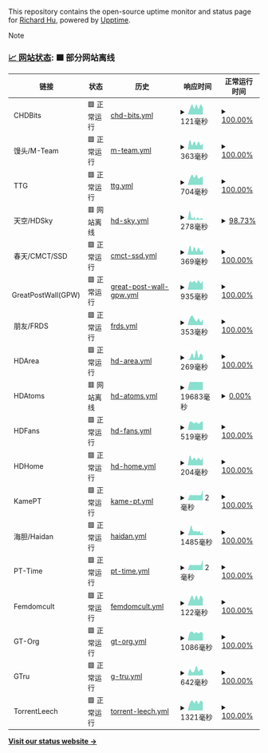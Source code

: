 This repository contains the open-source uptime monitor and status page for [Richard Hu](hzk.is-a-good.dev), powered by [Upptime](https://github.com/upptime/upptime).

> [!NOTE]
>
> ### [📈 网站状态](https://PowerfulRichard.github.io/PT-Status): <!--live status--> **🟧 部分网站离线**

<!--start: status pages-->
<!-- This summary is generated by Upptime (https://github.com/upptime/upptime) -->
<!-- Do not edit this manually, your changes will be overwritten -->
<!-- prettier-ignore -->
| 链接 | 状态 | 历史 | 响应时间 | 正常运行时间 |
| --- | ------ | ------- | ------------- | ------ |
| <img alt="" src="https://icons.duckduckgo.com/ip3/null.ico" height="13"> CHDBits | 🟩 正常运行 | [chd-bits.yml](https://github.com/PowerfulRichard/PT-Status/commits/HEAD/history/chd-bits.yml) | <details><summary><img alt="响应时间图像" src="./graphs/chd-bits/response-time-week.png" height="20"> 121毫秒</summary><br><a href="https://pt-status.hurl.live/history/chd-bits"><img alt="响应时间 189" src="https://img.shields.io/endpoint?url=https%3A%2F%2Fraw.githubusercontent.com%2FPowerfulRichard%2FPT-Status%2FHEAD%2Fapi%2Fchd-bits%2Fresponse-time.json"></a><br><a href="https://pt-status.hurl.live/history/chd-bits"><img alt="24 小时响应时间 110" src="https://img.shields.io/endpoint?url=https%3A%2F%2Fraw.githubusercontent.com%2FPowerfulRichard%2FPT-Status%2FHEAD%2Fapi%2Fchd-bits%2Fresponse-time-day.json"></a><br><a href="https://pt-status.hurl.live/history/chd-bits"><img alt="7 天正常运行时间 121" src="https://img.shields.io/endpoint?url=https%3A%2F%2Fraw.githubusercontent.com%2FPowerfulRichard%2FPT-Status%2FHEAD%2Fapi%2Fchd-bits%2Fresponse-time-week.json"></a><br><a href="https://pt-status.hurl.live/history/chd-bits"><img alt="30天的正常运行时间 142" src="https://img.shields.io/endpoint?url=https%3A%2F%2Fraw.githubusercontent.com%2FPowerfulRichard%2FPT-Status%2FHEAD%2Fapi%2Fchd-bits%2Fresponse-time-month.json"></a><br><a href="https://pt-status.hurl.live/history/chd-bits"><img alt="1年的正常运行时间 189" src="https://img.shields.io/endpoint?url=https%3A%2F%2Fraw.githubusercontent.com%2FPowerfulRichard%2FPT-Status%2FHEAD%2Fapi%2Fchd-bits%2Fresponse-time-year.json"></a></details> | <details><summary><a href="https://pt-status.hurl.live/history/chd-bits">100.00%</a></summary><a href="https://pt-status.hurl.live/history/chd-bits"><img alt="正常运行时间 99.65%" src="https://img.shields.io/endpoint?url=https%3A%2F%2Fraw.githubusercontent.com%2FPowerfulRichard%2FPT-Status%2FHEAD%2Fapi%2Fchd-bits%2Fuptime.json"></a><br><a href="https://pt-status.hurl.live/history/chd-bits"><img alt="24 小时正常运行时间 100.00%" src="https://img.shields.io/endpoint?url=https%3A%2F%2Fraw.githubusercontent.com%2FPowerfulRichard%2FPT-Status%2FHEAD%2Fapi%2Fchd-bits%2Fuptime-day.json"></a><br><a href="https://pt-status.hurl.live/history/chd-bits"><img alt="7 天正常运行时间 100.00%" src="https://img.shields.io/endpoint?url=https%3A%2F%2Fraw.githubusercontent.com%2FPowerfulRichard%2FPT-Status%2FHEAD%2Fapi%2Fchd-bits%2Fuptime-week.json"></a><br><a href="https://pt-status.hurl.live/history/chd-bits"><img alt="30天的正常运行时间 100.00%" src="https://img.shields.io/endpoint?url=https%3A%2F%2Fraw.githubusercontent.com%2FPowerfulRichard%2FPT-Status%2FHEAD%2Fapi%2Fchd-bits%2Fuptime-month.json"></a><br><a href="https://pt-status.hurl.live/history/chd-bits"><img alt="1年的正常运行时间 99.65%" src="https://img.shields.io/endpoint?url=https%3A%2F%2Fraw.githubusercontent.com%2FPowerfulRichard%2FPT-Status%2FHEAD%2Fapi%2Fchd-bits%2Fuptime-year.json"></a></details>
| <img alt="" src="https://icons.duckduckgo.com/ip3/null.ico" height="13"> 馒头/M-Team | 🟩 正常运行 | [m-team.yml](https://github.com/PowerfulRichard/PT-Status/commits/HEAD/history/m-team.yml) | <details><summary><img alt="响应时间图像" src="./graphs/m-team/response-time-week.png" height="20"> 363毫秒</summary><br><a href="https://pt-status.hurl.live/history/m-team"><img alt="响应时间 406" src="https://img.shields.io/endpoint?url=https%3A%2F%2Fraw.githubusercontent.com%2FPowerfulRichard%2FPT-Status%2FHEAD%2Fapi%2Fm-team%2Fresponse-time.json"></a><br><a href="https://pt-status.hurl.live/history/m-team"><img alt="24 小时响应时间 347" src="https://img.shields.io/endpoint?url=https%3A%2F%2Fraw.githubusercontent.com%2FPowerfulRichard%2FPT-Status%2FHEAD%2Fapi%2Fm-team%2Fresponse-time-day.json"></a><br><a href="https://pt-status.hurl.live/history/m-team"><img alt="7 天正常运行时间 363" src="https://img.shields.io/endpoint?url=https%3A%2F%2Fraw.githubusercontent.com%2FPowerfulRichard%2FPT-Status%2FHEAD%2Fapi%2Fm-team%2Fresponse-time-week.json"></a><br><a href="https://pt-status.hurl.live/history/m-team"><img alt="30天的正常运行时间 414" src="https://img.shields.io/endpoint?url=https%3A%2F%2Fraw.githubusercontent.com%2FPowerfulRichard%2FPT-Status%2FHEAD%2Fapi%2Fm-team%2Fresponse-time-month.json"></a><br><a href="https://pt-status.hurl.live/history/m-team"><img alt="1年的正常运行时间 406" src="https://img.shields.io/endpoint?url=https%3A%2F%2Fraw.githubusercontent.com%2FPowerfulRichard%2FPT-Status%2FHEAD%2Fapi%2Fm-team%2Fresponse-time-year.json"></a></details> | <details><summary><a href="https://pt-status.hurl.live/history/m-team">100.00%</a></summary><a href="https://pt-status.hurl.live/history/m-team"><img alt="正常运行时间 99.97%" src="https://img.shields.io/endpoint?url=https%3A%2F%2Fraw.githubusercontent.com%2FPowerfulRichard%2FPT-Status%2FHEAD%2Fapi%2Fm-team%2Fuptime.json"></a><br><a href="https://pt-status.hurl.live/history/m-team"><img alt="24 小时正常运行时间 100.00%" src="https://img.shields.io/endpoint?url=https%3A%2F%2Fraw.githubusercontent.com%2FPowerfulRichard%2FPT-Status%2FHEAD%2Fapi%2Fm-team%2Fuptime-day.json"></a><br><a href="https://pt-status.hurl.live/history/m-team"><img alt="7 天正常运行时间 100.00%" src="https://img.shields.io/endpoint?url=https%3A%2F%2Fraw.githubusercontent.com%2FPowerfulRichard%2FPT-Status%2FHEAD%2Fapi%2Fm-team%2Fuptime-week.json"></a><br><a href="https://pt-status.hurl.live/history/m-team"><img alt="30天的正常运行时间 100.00%" src="https://img.shields.io/endpoint?url=https%3A%2F%2Fraw.githubusercontent.com%2FPowerfulRichard%2FPT-Status%2FHEAD%2Fapi%2Fm-team%2Fuptime-month.json"></a><br><a href="https://pt-status.hurl.live/history/m-team"><img alt="1年的正常运行时间 99.97%" src="https://img.shields.io/endpoint?url=https%3A%2F%2Fraw.githubusercontent.com%2FPowerfulRichard%2FPT-Status%2FHEAD%2Fapi%2Fm-team%2Fuptime-year.json"></a></details>
| <img alt="" src="https://icons.duckduckgo.com/ip3/null.ico" height="13"> TTG | 🟩 正常运行 | [ttg.yml](https://github.com/PowerfulRichard/PT-Status/commits/HEAD/history/ttg.yml) | <details><summary><img alt="响应时间图像" src="./graphs/ttg/response-time-week.png" height="20"> 704毫秒</summary><br><a href="https://pt-status.hurl.live/history/ttg"><img alt="响应时间 603" src="https://img.shields.io/endpoint?url=https%3A%2F%2Fraw.githubusercontent.com%2FPowerfulRichard%2FPT-Status%2FHEAD%2Fapi%2Fttg%2Fresponse-time.json"></a><br><a href="https://pt-status.hurl.live/history/ttg"><img alt="24 小时响应时间 721" src="https://img.shields.io/endpoint?url=https%3A%2F%2Fraw.githubusercontent.com%2FPowerfulRichard%2FPT-Status%2FHEAD%2Fapi%2Fttg%2Fresponse-time-day.json"></a><br><a href="https://pt-status.hurl.live/history/ttg"><img alt="7 天正常运行时间 704" src="https://img.shields.io/endpoint?url=https%3A%2F%2Fraw.githubusercontent.com%2FPowerfulRichard%2FPT-Status%2FHEAD%2Fapi%2Fttg%2Fresponse-time-week.json"></a><br><a href="https://pt-status.hurl.live/history/ttg"><img alt="30天的正常运行时间 641" src="https://img.shields.io/endpoint?url=https%3A%2F%2Fraw.githubusercontent.com%2FPowerfulRichard%2FPT-Status%2FHEAD%2Fapi%2Fttg%2Fresponse-time-month.json"></a><br><a href="https://pt-status.hurl.live/history/ttg"><img alt="1年的正常运行时间 603" src="https://img.shields.io/endpoint?url=https%3A%2F%2Fraw.githubusercontent.com%2FPowerfulRichard%2FPT-Status%2FHEAD%2Fapi%2Fttg%2Fresponse-time-year.json"></a></details> | <details><summary><a href="https://pt-status.hurl.live/history/ttg">100.00%</a></summary><a href="https://pt-status.hurl.live/history/ttg"><img alt="正常运行时间 99.73%" src="https://img.shields.io/endpoint?url=https%3A%2F%2Fraw.githubusercontent.com%2FPowerfulRichard%2FPT-Status%2FHEAD%2Fapi%2Fttg%2Fuptime.json"></a><br><a href="https://pt-status.hurl.live/history/ttg"><img alt="24 小时正常运行时间 100.00%" src="https://img.shields.io/endpoint?url=https%3A%2F%2Fraw.githubusercontent.com%2FPowerfulRichard%2FPT-Status%2FHEAD%2Fapi%2Fttg%2Fuptime-day.json"></a><br><a href="https://pt-status.hurl.live/history/ttg"><img alt="7 天正常运行时间 100.00%" src="https://img.shields.io/endpoint?url=https%3A%2F%2Fraw.githubusercontent.com%2FPowerfulRichard%2FPT-Status%2FHEAD%2Fapi%2Fttg%2Fuptime-week.json"></a><br><a href="https://pt-status.hurl.live/history/ttg"><img alt="30天的正常运行时间 99.88%" src="https://img.shields.io/endpoint?url=https%3A%2F%2Fraw.githubusercontent.com%2FPowerfulRichard%2FPT-Status%2FHEAD%2Fapi%2Fttg%2Fuptime-month.json"></a><br><a href="https://pt-status.hurl.live/history/ttg"><img alt="1年的正常运行时间 99.73%" src="https://img.shields.io/endpoint?url=https%3A%2F%2Fraw.githubusercontent.com%2FPowerfulRichard%2FPT-Status%2FHEAD%2Fapi%2Fttg%2Fuptime-year.json"></a></details>
| <img alt="" src="https://icons.duckduckgo.com/ip3/null.ico" height="13"> 天空/HDSky | 🟥 网站离线 | [hd-sky.yml](https://github.com/PowerfulRichard/PT-Status/commits/HEAD/history/hd-sky.yml) | <details><summary><img alt="响应时间图像" src="./graphs/hd-sky/response-time-week.png" height="20"> 278毫秒</summary><br><a href="https://pt-status.hurl.live/history/hd-sky"><img alt="响应时间 684" src="https://img.shields.io/endpoint?url=https%3A%2F%2Fraw.githubusercontent.com%2FPowerfulRichard%2FPT-Status%2FHEAD%2Fapi%2Fhd-sky%2Fresponse-time.json"></a><br><a href="https://pt-status.hurl.live/history/hd-sky"><img alt="24 小时响应时间 177" src="https://img.shields.io/endpoint?url=https%3A%2F%2Fraw.githubusercontent.com%2FPowerfulRichard%2FPT-Status%2FHEAD%2Fapi%2Fhd-sky%2Fresponse-time-day.json"></a><br><a href="https://pt-status.hurl.live/history/hd-sky"><img alt="7 天正常运行时间 278" src="https://img.shields.io/endpoint?url=https%3A%2F%2Fraw.githubusercontent.com%2FPowerfulRichard%2FPT-Status%2FHEAD%2Fapi%2Fhd-sky%2Fresponse-time-week.json"></a><br><a href="https://pt-status.hurl.live/history/hd-sky"><img alt="30天的正常运行时间 576" src="https://img.shields.io/endpoint?url=https%3A%2F%2Fraw.githubusercontent.com%2FPowerfulRichard%2FPT-Status%2FHEAD%2Fapi%2Fhd-sky%2Fresponse-time-month.json"></a><br><a href="https://pt-status.hurl.live/history/hd-sky"><img alt="1年的正常运行时间 684" src="https://img.shields.io/endpoint?url=https%3A%2F%2Fraw.githubusercontent.com%2FPowerfulRichard%2FPT-Status%2FHEAD%2Fapi%2Fhd-sky%2Fresponse-time-year.json"></a></details> | <details><summary><a href="https://pt-status.hurl.live/history/hd-sky">98.73%</a></summary><a href="https://pt-status.hurl.live/history/hd-sky"><img alt="正常运行时间 99.84%" src="https://img.shields.io/endpoint?url=https%3A%2F%2Fraw.githubusercontent.com%2FPowerfulRichard%2FPT-Status%2FHEAD%2Fapi%2Fhd-sky%2Fuptime.json"></a><br><a href="https://pt-status.hurl.live/history/hd-sky"><img alt="24 小时正常运行时间 99.91%" src="https://img.shields.io/endpoint?url=https%3A%2F%2Fraw.githubusercontent.com%2FPowerfulRichard%2FPT-Status%2FHEAD%2Fapi%2Fhd-sky%2Fuptime-day.json"></a><br><a href="https://pt-status.hurl.live/history/hd-sky"><img alt="7 天正常运行时间 98.73%" src="https://img.shields.io/endpoint?url=https%3A%2F%2Fraw.githubusercontent.com%2FPowerfulRichard%2FPT-Status%2FHEAD%2Fapi%2Fhd-sky%2Fuptime-week.json"></a><br><a href="https://pt-status.hurl.live/history/hd-sky"><img alt="30天的正常运行时间 99.71%" src="https://img.shields.io/endpoint?url=https%3A%2F%2Fraw.githubusercontent.com%2FPowerfulRichard%2FPT-Status%2FHEAD%2Fapi%2Fhd-sky%2Fuptime-month.json"></a><br><a href="https://pt-status.hurl.live/history/hd-sky"><img alt="1年的正常运行时间 99.84%" src="https://img.shields.io/endpoint?url=https%3A%2F%2Fraw.githubusercontent.com%2FPowerfulRichard%2FPT-Status%2FHEAD%2Fapi%2Fhd-sky%2Fuptime-year.json"></a></details>
| <img alt="" src="https://icons.duckduckgo.com/ip3/null.ico" height="13"> 春天/CMCT/SSD | 🟩 正常运行 | [cmct-ssd.yml](https://github.com/PowerfulRichard/PT-Status/commits/HEAD/history/cmct-ssd.yml) | <details><summary><img alt="响应时间图像" src="./graphs/cmct-ssd/response-time-week.png" height="20"> 369毫秒</summary><br><a href="https://pt-status.hurl.live/history/cmct-ssd"><img alt="响应时间 434" src="https://img.shields.io/endpoint?url=https%3A%2F%2Fraw.githubusercontent.com%2FPowerfulRichard%2FPT-Status%2FHEAD%2Fapi%2Fcmct-ssd%2Fresponse-time.json"></a><br><a href="https://pt-status.hurl.live/history/cmct-ssd"><img alt="24 小时响应时间 323" src="https://img.shields.io/endpoint?url=https%3A%2F%2Fraw.githubusercontent.com%2FPowerfulRichard%2FPT-Status%2FHEAD%2Fapi%2Fcmct-ssd%2Fresponse-time-day.json"></a><br><a href="https://pt-status.hurl.live/history/cmct-ssd"><img alt="7 天正常运行时间 369" src="https://img.shields.io/endpoint?url=https%3A%2F%2Fraw.githubusercontent.com%2FPowerfulRichard%2FPT-Status%2FHEAD%2Fapi%2Fcmct-ssd%2Fresponse-time-week.json"></a><br><a href="https://pt-status.hurl.live/history/cmct-ssd"><img alt="30天的正常运行时间 408" src="https://img.shields.io/endpoint?url=https%3A%2F%2Fraw.githubusercontent.com%2FPowerfulRichard%2FPT-Status%2FHEAD%2Fapi%2Fcmct-ssd%2Fresponse-time-month.json"></a><br><a href="https://pt-status.hurl.live/history/cmct-ssd"><img alt="1年的正常运行时间 434" src="https://img.shields.io/endpoint?url=https%3A%2F%2Fraw.githubusercontent.com%2FPowerfulRichard%2FPT-Status%2FHEAD%2Fapi%2Fcmct-ssd%2Fresponse-time-year.json"></a></details> | <details><summary><a href="https://pt-status.hurl.live/history/cmct-ssd">100.00%</a></summary><a href="https://pt-status.hurl.live/history/cmct-ssd"><img alt="正常运行时间 99.97%" src="https://img.shields.io/endpoint?url=https%3A%2F%2Fraw.githubusercontent.com%2FPowerfulRichard%2FPT-Status%2FHEAD%2Fapi%2Fcmct-ssd%2Fuptime.json"></a><br><a href="https://pt-status.hurl.live/history/cmct-ssd"><img alt="24 小时正常运行时间 100.00%" src="https://img.shields.io/endpoint?url=https%3A%2F%2Fraw.githubusercontent.com%2FPowerfulRichard%2FPT-Status%2FHEAD%2Fapi%2Fcmct-ssd%2Fuptime-day.json"></a><br><a href="https://pt-status.hurl.live/history/cmct-ssd"><img alt="7 天正常运行时间 100.00%" src="https://img.shields.io/endpoint?url=https%3A%2F%2Fraw.githubusercontent.com%2FPowerfulRichard%2FPT-Status%2FHEAD%2Fapi%2Fcmct-ssd%2Fuptime-week.json"></a><br><a href="https://pt-status.hurl.live/history/cmct-ssd"><img alt="30天的正常运行时间 99.90%" src="https://img.shields.io/endpoint?url=https%3A%2F%2Fraw.githubusercontent.com%2FPowerfulRichard%2FPT-Status%2FHEAD%2Fapi%2Fcmct-ssd%2Fuptime-month.json"></a><br><a href="https://pt-status.hurl.live/history/cmct-ssd"><img alt="1年的正常运行时间 99.97%" src="https://img.shields.io/endpoint?url=https%3A%2F%2Fraw.githubusercontent.com%2FPowerfulRichard%2FPT-Status%2FHEAD%2Fapi%2Fcmct-ssd%2Fuptime-year.json"></a></details>
| <img alt="" src="https://icons.duckduckgo.com/ip3/null.ico" height="13"> GreatPostWall(GPW) | 🟩 正常运行 | [great-post-wall-gpw.yml](https://github.com/PowerfulRichard/PT-Status/commits/HEAD/history/great-post-wall-gpw.yml) | <details><summary><img alt="响应时间图像" src="./graphs/great-post-wall-gpw/response-time-week.png" height="20"> 935毫秒</summary><br><a href="https://pt-status.hurl.live/history/great-post-wall-gpw"><img alt="响应时间 880" src="https://img.shields.io/endpoint?url=https%3A%2F%2Fraw.githubusercontent.com%2FPowerfulRichard%2FPT-Status%2FHEAD%2Fapi%2Fgreat-post-wall-gpw%2Fresponse-time.json"></a><br><a href="https://pt-status.hurl.live/history/great-post-wall-gpw"><img alt="24 小时响应时间 1061" src="https://img.shields.io/endpoint?url=https%3A%2F%2Fraw.githubusercontent.com%2FPowerfulRichard%2FPT-Status%2FHEAD%2Fapi%2Fgreat-post-wall-gpw%2Fresponse-time-day.json"></a><br><a href="https://pt-status.hurl.live/history/great-post-wall-gpw"><img alt="7 天正常运行时间 935" src="https://img.shields.io/endpoint?url=https%3A%2F%2Fraw.githubusercontent.com%2FPowerfulRichard%2FPT-Status%2FHEAD%2Fapi%2Fgreat-post-wall-gpw%2Fresponse-time-week.json"></a><br><a href="https://pt-status.hurl.live/history/great-post-wall-gpw"><img alt="30天的正常运行时间 944" src="https://img.shields.io/endpoint?url=https%3A%2F%2Fraw.githubusercontent.com%2FPowerfulRichard%2FPT-Status%2FHEAD%2Fapi%2Fgreat-post-wall-gpw%2Fresponse-time-month.json"></a><br><a href="https://pt-status.hurl.live/history/great-post-wall-gpw"><img alt="1年的正常运行时间 880" src="https://img.shields.io/endpoint?url=https%3A%2F%2Fraw.githubusercontent.com%2FPowerfulRichard%2FPT-Status%2FHEAD%2Fapi%2Fgreat-post-wall-gpw%2Fresponse-time-year.json"></a></details> | <details><summary><a href="https://pt-status.hurl.live/history/great-post-wall-gpw">100.00%</a></summary><a href="https://pt-status.hurl.live/history/great-post-wall-gpw"><img alt="正常运行时间 99.99%" src="https://img.shields.io/endpoint?url=https%3A%2F%2Fraw.githubusercontent.com%2FPowerfulRichard%2FPT-Status%2FHEAD%2Fapi%2Fgreat-post-wall-gpw%2Fuptime.json"></a><br><a href="https://pt-status.hurl.live/history/great-post-wall-gpw"><img alt="24 小时正常运行时间 100.00%" src="https://img.shields.io/endpoint?url=https%3A%2F%2Fraw.githubusercontent.com%2FPowerfulRichard%2FPT-Status%2FHEAD%2Fapi%2Fgreat-post-wall-gpw%2Fuptime-day.json"></a><br><a href="https://pt-status.hurl.live/history/great-post-wall-gpw"><img alt="7 天正常运行时间 100.00%" src="https://img.shields.io/endpoint?url=https%3A%2F%2Fraw.githubusercontent.com%2FPowerfulRichard%2FPT-Status%2FHEAD%2Fapi%2Fgreat-post-wall-gpw%2Fuptime-week.json"></a><br><a href="https://pt-status.hurl.live/history/great-post-wall-gpw"><img alt="30天的正常运行时间 99.93%" src="https://img.shields.io/endpoint?url=https%3A%2F%2Fraw.githubusercontent.com%2FPowerfulRichard%2FPT-Status%2FHEAD%2Fapi%2Fgreat-post-wall-gpw%2Fuptime-month.json"></a><br><a href="https://pt-status.hurl.live/history/great-post-wall-gpw"><img alt="1年的正常运行时间 99.99%" src="https://img.shields.io/endpoint?url=https%3A%2F%2Fraw.githubusercontent.com%2FPowerfulRichard%2FPT-Status%2FHEAD%2Fapi%2Fgreat-post-wall-gpw%2Fuptime-year.json"></a></details>
| <img alt="" src="https://icons.duckduckgo.com/ip3/null.ico" height="13"> 朋友/FRDS | 🟩 正常运行 | [frds.yml](https://github.com/PowerfulRichard/PT-Status/commits/HEAD/history/frds.yml) | <details><summary><img alt="响应时间图像" src="./graphs/frds/response-time-week.png" height="20"> 353毫秒</summary><br><a href="https://pt-status.hurl.live/history/frds"><img alt="响应时间 453" src="https://img.shields.io/endpoint?url=https%3A%2F%2Fraw.githubusercontent.com%2FPowerfulRichard%2FPT-Status%2FHEAD%2Fapi%2Ffrds%2Fresponse-time.json"></a><br><a href="https://pt-status.hurl.live/history/frds"><img alt="24 小时响应时间 340" src="https://img.shields.io/endpoint?url=https%3A%2F%2Fraw.githubusercontent.com%2FPowerfulRichard%2FPT-Status%2FHEAD%2Fapi%2Ffrds%2Fresponse-time-day.json"></a><br><a href="https://pt-status.hurl.live/history/frds"><img alt="7 天正常运行时间 353" src="https://img.shields.io/endpoint?url=https%3A%2F%2Fraw.githubusercontent.com%2FPowerfulRichard%2FPT-Status%2FHEAD%2Fapi%2Ffrds%2Fresponse-time-week.json"></a><br><a href="https://pt-status.hurl.live/history/frds"><img alt="30天的正常运行时间 369" src="https://img.shields.io/endpoint?url=https%3A%2F%2Fraw.githubusercontent.com%2FPowerfulRichard%2FPT-Status%2FHEAD%2Fapi%2Ffrds%2Fresponse-time-month.json"></a><br><a href="https://pt-status.hurl.live/history/frds"><img alt="1年的正常运行时间 453" src="https://img.shields.io/endpoint?url=https%3A%2F%2Fraw.githubusercontent.com%2FPowerfulRichard%2FPT-Status%2FHEAD%2Fapi%2Ffrds%2Fresponse-time-year.json"></a></details> | <details><summary><a href="https://pt-status.hurl.live/history/frds">100.00%</a></summary><a href="https://pt-status.hurl.live/history/frds"><img alt="正常运行时间 99.96%" src="https://img.shields.io/endpoint?url=https%3A%2F%2Fraw.githubusercontent.com%2FPowerfulRichard%2FPT-Status%2FHEAD%2Fapi%2Ffrds%2Fuptime.json"></a><br><a href="https://pt-status.hurl.live/history/frds"><img alt="24 小时正常运行时间 100.00%" src="https://img.shields.io/endpoint?url=https%3A%2F%2Fraw.githubusercontent.com%2FPowerfulRichard%2FPT-Status%2FHEAD%2Fapi%2Ffrds%2Fuptime-day.json"></a><br><a href="https://pt-status.hurl.live/history/frds"><img alt="7 天正常运行时间 100.00%" src="https://img.shields.io/endpoint?url=https%3A%2F%2Fraw.githubusercontent.com%2FPowerfulRichard%2FPT-Status%2FHEAD%2Fapi%2Ffrds%2Fuptime-week.json"></a><br><a href="https://pt-status.hurl.live/history/frds"><img alt="30天的正常运行时间 100.00%" src="https://img.shields.io/endpoint?url=https%3A%2F%2Fraw.githubusercontent.com%2FPowerfulRichard%2FPT-Status%2FHEAD%2Fapi%2Ffrds%2Fuptime-month.json"></a><br><a href="https://pt-status.hurl.live/history/frds"><img alt="1年的正常运行时间 99.96%" src="https://img.shields.io/endpoint?url=https%3A%2F%2Fraw.githubusercontent.com%2FPowerfulRichard%2FPT-Status%2FHEAD%2Fapi%2Ffrds%2Fuptime-year.json"></a></details>
| <img alt="" src="https://icons.duckduckgo.com/ip3/null.ico" height="13"> HDArea | 🟩 正常运行 | [hd-area.yml](https://github.com/PowerfulRichard/PT-Status/commits/HEAD/history/hd-area.yml) | <details><summary><img alt="响应时间图像" src="./graphs/hd-area/response-time-week.png" height="20"> 269毫秒</summary><br><a href="https://pt-status.hurl.live/history/hd-area"><img alt="响应时间 674" src="https://img.shields.io/endpoint?url=https%3A%2F%2Fraw.githubusercontent.com%2FPowerfulRichard%2FPT-Status%2FHEAD%2Fapi%2Fhd-area%2Fresponse-time.json"></a><br><a href="https://pt-status.hurl.live/history/hd-area"><img alt="24 小时响应时间 236" src="https://img.shields.io/endpoint?url=https%3A%2F%2Fraw.githubusercontent.com%2FPowerfulRichard%2FPT-Status%2FHEAD%2Fapi%2Fhd-area%2Fresponse-time-day.json"></a><br><a href="https://pt-status.hurl.live/history/hd-area"><img alt="7 天正常运行时间 269" src="https://img.shields.io/endpoint?url=https%3A%2F%2Fraw.githubusercontent.com%2FPowerfulRichard%2FPT-Status%2FHEAD%2Fapi%2Fhd-area%2Fresponse-time-week.json"></a><br><a href="https://pt-status.hurl.live/history/hd-area"><img alt="30天的正常运行时间 298" src="https://img.shields.io/endpoint?url=https%3A%2F%2Fraw.githubusercontent.com%2FPowerfulRichard%2FPT-Status%2FHEAD%2Fapi%2Fhd-area%2Fresponse-time-month.json"></a><br><a href="https://pt-status.hurl.live/history/hd-area"><img alt="1年的正常运行时间 674" src="https://img.shields.io/endpoint?url=https%3A%2F%2Fraw.githubusercontent.com%2FPowerfulRichard%2FPT-Status%2FHEAD%2Fapi%2Fhd-area%2Fresponse-time-year.json"></a></details> | <details><summary><a href="https://pt-status.hurl.live/history/hd-area">100.00%</a></summary><a href="https://pt-status.hurl.live/history/hd-area"><img alt="正常运行时间 97.65%" src="https://img.shields.io/endpoint?url=https%3A%2F%2Fraw.githubusercontent.com%2FPowerfulRichard%2FPT-Status%2FHEAD%2Fapi%2Fhd-area%2Fuptime.json"></a><br><a href="https://pt-status.hurl.live/history/hd-area"><img alt="24 小时正常运行时间 100.00%" src="https://img.shields.io/endpoint?url=https%3A%2F%2Fraw.githubusercontent.com%2FPowerfulRichard%2FPT-Status%2FHEAD%2Fapi%2Fhd-area%2Fuptime-day.json"></a><br><a href="https://pt-status.hurl.live/history/hd-area"><img alt="7 天正常运行时间 100.00%" src="https://img.shields.io/endpoint?url=https%3A%2F%2Fraw.githubusercontent.com%2FPowerfulRichard%2FPT-Status%2FHEAD%2Fapi%2Fhd-area%2Fuptime-week.json"></a><br><a href="https://pt-status.hurl.live/history/hd-area"><img alt="30天的正常运行时间 100.00%" src="https://img.shields.io/endpoint?url=https%3A%2F%2Fraw.githubusercontent.com%2FPowerfulRichard%2FPT-Status%2FHEAD%2Fapi%2Fhd-area%2Fuptime-month.json"></a><br><a href="https://pt-status.hurl.live/history/hd-area"><img alt="1年的正常运行时间 97.65%" src="https://img.shields.io/endpoint?url=https%3A%2F%2Fraw.githubusercontent.com%2FPowerfulRichard%2FPT-Status%2FHEAD%2Fapi%2Fhd-area%2Fuptime-year.json"></a></details>
| <img alt="" src="https://icons.duckduckgo.com/ip3/null.ico" height="13"> HDAtoms | 🟥 网站离线 | [hd-atoms.yml](https://github.com/PowerfulRichard/PT-Status/commits/HEAD/history/hd-atoms.yml) | <details><summary><img alt="响应时间图像" src="./graphs/hd-atoms/response-time-week.png" height="20"> 19683毫秒</summary><br><a href="https://pt-status.hurl.live/history/hd-atoms"><img alt="响应时间 2286" src="https://img.shields.io/endpoint?url=https%3A%2F%2Fraw.githubusercontent.com%2FPowerfulRichard%2FPT-Status%2FHEAD%2Fapi%2Fhd-atoms%2Fresponse-time.json"></a><br><a href="https://pt-status.hurl.live/history/hd-atoms"><img alt="24 小时响应时间 19539" src="https://img.shields.io/endpoint?url=https%3A%2F%2Fraw.githubusercontent.com%2FPowerfulRichard%2FPT-Status%2FHEAD%2Fapi%2Fhd-atoms%2Fresponse-time-day.json"></a><br><a href="https://pt-status.hurl.live/history/hd-atoms"><img alt="7 天正常运行时间 19683" src="https://img.shields.io/endpoint?url=https%3A%2F%2Fraw.githubusercontent.com%2FPowerfulRichard%2FPT-Status%2FHEAD%2Fapi%2Fhd-atoms%2Fresponse-time-week.json"></a><br><a href="https://pt-status.hurl.live/history/hd-atoms"><img alt="30天的正常运行时间 19689" src="https://img.shields.io/endpoint?url=https%3A%2F%2Fraw.githubusercontent.com%2FPowerfulRichard%2FPT-Status%2FHEAD%2Fapi%2Fhd-atoms%2Fresponse-time-month.json"></a><br><a href="https://pt-status.hurl.live/history/hd-atoms"><img alt="1年的正常运行时间 2286" src="https://img.shields.io/endpoint?url=https%3A%2F%2Fraw.githubusercontent.com%2FPowerfulRichard%2FPT-Status%2FHEAD%2Fapi%2Fhd-atoms%2Fresponse-time-year.json"></a></details> | <details><summary><a href="https://pt-status.hurl.live/history/hd-atoms">0.00%</a></summary><a href="https://pt-status.hurl.live/history/hd-atoms"><img alt="正常运行时间 72.27%" src="https://img.shields.io/endpoint?url=https%3A%2F%2Fraw.githubusercontent.com%2FPowerfulRichard%2FPT-Status%2FHEAD%2Fapi%2Fhd-atoms%2Fuptime.json"></a><br><a href="https://pt-status.hurl.live/history/hd-atoms"><img alt="24 小时正常运行时间 0.00%" src="https://img.shields.io/endpoint?url=https%3A%2F%2Fraw.githubusercontent.com%2FPowerfulRichard%2FPT-Status%2FHEAD%2Fapi%2Fhd-atoms%2Fuptime-day.json"></a><br><a href="https://pt-status.hurl.live/history/hd-atoms"><img alt="7 天正常运行时间 0.00%" src="https://img.shields.io/endpoint?url=https%3A%2F%2Fraw.githubusercontent.com%2FPowerfulRichard%2FPT-Status%2FHEAD%2Fapi%2Fhd-atoms%2Fuptime-week.json"></a><br><a href="https://pt-status.hurl.live/history/hd-atoms"><img alt="30天的正常运行时间 1.38%" src="https://img.shields.io/endpoint?url=https%3A%2F%2Fraw.githubusercontent.com%2FPowerfulRichard%2FPT-Status%2FHEAD%2Fapi%2Fhd-atoms%2Fuptime-month.json"></a><br><a href="https://pt-status.hurl.live/history/hd-atoms"><img alt="1年的正常运行时间 72.27%" src="https://img.shields.io/endpoint?url=https%3A%2F%2Fraw.githubusercontent.com%2FPowerfulRichard%2FPT-Status%2FHEAD%2Fapi%2Fhd-atoms%2Fuptime-year.json"></a></details>
| <img alt="" src="https://icons.duckduckgo.com/ip3/null.ico" height="13"> HDFans | 🟩 正常运行 | [hd-fans.yml](https://github.com/PowerfulRichard/PT-Status/commits/HEAD/history/hd-fans.yml) | <details><summary><img alt="响应时间图像" src="./graphs/hd-fans/response-time-week.png" height="20"> 519毫秒</summary><br><a href="https://pt-status.hurl.live/history/hd-fans"><img alt="响应时间 538" src="https://img.shields.io/endpoint?url=https%3A%2F%2Fraw.githubusercontent.com%2FPowerfulRichard%2FPT-Status%2FHEAD%2Fapi%2Fhd-fans%2Fresponse-time.json"></a><br><a href="https://pt-status.hurl.live/history/hd-fans"><img alt="24 小时响应时间 606" src="https://img.shields.io/endpoint?url=https%3A%2F%2Fraw.githubusercontent.com%2FPowerfulRichard%2FPT-Status%2FHEAD%2Fapi%2Fhd-fans%2Fresponse-time-day.json"></a><br><a href="https://pt-status.hurl.live/history/hd-fans"><img alt="7 天正常运行时间 519" src="https://img.shields.io/endpoint?url=https%3A%2F%2Fraw.githubusercontent.com%2FPowerfulRichard%2FPT-Status%2FHEAD%2Fapi%2Fhd-fans%2Fresponse-time-week.json"></a><br><a href="https://pt-status.hurl.live/history/hd-fans"><img alt="30天的正常运行时间 571" src="https://img.shields.io/endpoint?url=https%3A%2F%2Fraw.githubusercontent.com%2FPowerfulRichard%2FPT-Status%2FHEAD%2Fapi%2Fhd-fans%2Fresponse-time-month.json"></a><br><a href="https://pt-status.hurl.live/history/hd-fans"><img alt="1年的正常运行时间 538" src="https://img.shields.io/endpoint?url=https%3A%2F%2Fraw.githubusercontent.com%2FPowerfulRichard%2FPT-Status%2FHEAD%2Fapi%2Fhd-fans%2Fresponse-time-year.json"></a></details> | <details><summary><a href="https://pt-status.hurl.live/history/hd-fans">100.00%</a></summary><a href="https://pt-status.hurl.live/history/hd-fans"><img alt="正常运行时间 99.98%" src="https://img.shields.io/endpoint?url=https%3A%2F%2Fraw.githubusercontent.com%2FPowerfulRichard%2FPT-Status%2FHEAD%2Fapi%2Fhd-fans%2Fuptime.json"></a><br><a href="https://pt-status.hurl.live/history/hd-fans"><img alt="24 小时正常运行时间 100.00%" src="https://img.shields.io/endpoint?url=https%3A%2F%2Fraw.githubusercontent.com%2FPowerfulRichard%2FPT-Status%2FHEAD%2Fapi%2Fhd-fans%2Fuptime-day.json"></a><br><a href="https://pt-status.hurl.live/history/hd-fans"><img alt="7 天正常运行时间 100.00%" src="https://img.shields.io/endpoint?url=https%3A%2F%2Fraw.githubusercontent.com%2FPowerfulRichard%2FPT-Status%2FHEAD%2Fapi%2Fhd-fans%2Fuptime-week.json"></a><br><a href="https://pt-status.hurl.live/history/hd-fans"><img alt="30天的正常运行时间 100.00%" src="https://img.shields.io/endpoint?url=https%3A%2F%2Fraw.githubusercontent.com%2FPowerfulRichard%2FPT-Status%2FHEAD%2Fapi%2Fhd-fans%2Fuptime-month.json"></a><br><a href="https://pt-status.hurl.live/history/hd-fans"><img alt="1年的正常运行时间 99.98%" src="https://img.shields.io/endpoint?url=https%3A%2F%2Fraw.githubusercontent.com%2FPowerfulRichard%2FPT-Status%2FHEAD%2Fapi%2Fhd-fans%2Fuptime-year.json"></a></details>
| <img alt="" src="https://icons.duckduckgo.com/ip3/null.ico" height="13"> HDHome | 🟩 正常运行 | [hd-home.yml](https://github.com/PowerfulRichard/PT-Status/commits/HEAD/history/hd-home.yml) | <details><summary><img alt="响应时间图像" src="./graphs/hd-home/response-time-week.png" height="20"> 204毫秒</summary><br><a href="https://pt-status.hurl.live/history/hd-home"><img alt="响应时间 190" src="https://img.shields.io/endpoint?url=https%3A%2F%2Fraw.githubusercontent.com%2FPowerfulRichard%2FPT-Status%2FHEAD%2Fapi%2Fhd-home%2Fresponse-time.json"></a><br><a href="https://pt-status.hurl.live/history/hd-home"><img alt="24 小时响应时间 225" src="https://img.shields.io/endpoint?url=https%3A%2F%2Fraw.githubusercontent.com%2FPowerfulRichard%2FPT-Status%2FHEAD%2Fapi%2Fhd-home%2Fresponse-time-day.json"></a><br><a href="https://pt-status.hurl.live/history/hd-home"><img alt="7 天正常运行时间 204" src="https://img.shields.io/endpoint?url=https%3A%2F%2Fraw.githubusercontent.com%2FPowerfulRichard%2FPT-Status%2FHEAD%2Fapi%2Fhd-home%2Fresponse-time-week.json"></a><br><a href="https://pt-status.hurl.live/history/hd-home"><img alt="30天的正常运行时间 212" src="https://img.shields.io/endpoint?url=https%3A%2F%2Fraw.githubusercontent.com%2FPowerfulRichard%2FPT-Status%2FHEAD%2Fapi%2Fhd-home%2Fresponse-time-month.json"></a><br><a href="https://pt-status.hurl.live/history/hd-home"><img alt="1年的正常运行时间 190" src="https://img.shields.io/endpoint?url=https%3A%2F%2Fraw.githubusercontent.com%2FPowerfulRichard%2FPT-Status%2FHEAD%2Fapi%2Fhd-home%2Fresponse-time-year.json"></a></details> | <details><summary><a href="https://pt-status.hurl.live/history/hd-home">100.00%</a></summary><a href="https://pt-status.hurl.live/history/hd-home"><img alt="正常运行时间 98.02%" src="https://img.shields.io/endpoint?url=https%3A%2F%2Fraw.githubusercontent.com%2FPowerfulRichard%2FPT-Status%2FHEAD%2Fapi%2Fhd-home%2Fuptime.json"></a><br><a href="https://pt-status.hurl.live/history/hd-home"><img alt="24 小时正常运行时间 100.00%" src="https://img.shields.io/endpoint?url=https%3A%2F%2Fraw.githubusercontent.com%2FPowerfulRichard%2FPT-Status%2FHEAD%2Fapi%2Fhd-home%2Fuptime-day.json"></a><br><a href="https://pt-status.hurl.live/history/hd-home"><img alt="7 天正常运行时间 100.00%" src="https://img.shields.io/endpoint?url=https%3A%2F%2Fraw.githubusercontent.com%2FPowerfulRichard%2FPT-Status%2FHEAD%2Fapi%2Fhd-home%2Fuptime-week.json"></a><br><a href="https://pt-status.hurl.live/history/hd-home"><img alt="30天的正常运行时间 100.00%" src="https://img.shields.io/endpoint?url=https%3A%2F%2Fraw.githubusercontent.com%2FPowerfulRichard%2FPT-Status%2FHEAD%2Fapi%2Fhd-home%2Fuptime-month.json"></a><br><a href="https://pt-status.hurl.live/history/hd-home"><img alt="1年的正常运行时间 98.02%" src="https://img.shields.io/endpoint?url=https%3A%2F%2Fraw.githubusercontent.com%2FPowerfulRichard%2FPT-Status%2FHEAD%2Fapi%2Fhd-home%2Fuptime-year.json"></a></details>
| <img alt="" src="https://icons.duckduckgo.com/ip3/null.ico" height="13"> KamePT | 🟩 正常运行 | [kame-pt.yml](https://github.com/PowerfulRichard/PT-Status/commits/HEAD/history/kame-pt.yml) | <details><summary><img alt="响应时间图像" src="./graphs/kame-pt/response-time-week.png" height="20"> 2毫秒</summary><br><a href="https://pt-status.hurl.live/history/kame-pt"><img alt="响应时间 7" src="https://img.shields.io/endpoint?url=https%3A%2F%2Fraw.githubusercontent.com%2FPowerfulRichard%2FPT-Status%2FHEAD%2Fapi%2Fkame-pt%2Fresponse-time.json"></a><br><a href="https://pt-status.hurl.live/history/kame-pt"><img alt="24 小时响应时间 3" src="https://img.shields.io/endpoint?url=https%3A%2F%2Fraw.githubusercontent.com%2FPowerfulRichard%2FPT-Status%2FHEAD%2Fapi%2Fkame-pt%2Fresponse-time-day.json"></a><br><a href="https://pt-status.hurl.live/history/kame-pt"><img alt="7 天正常运行时间 2" src="https://img.shields.io/endpoint?url=https%3A%2F%2Fraw.githubusercontent.com%2FPowerfulRichard%2FPT-Status%2FHEAD%2Fapi%2Fkame-pt%2Fresponse-time-week.json"></a><br><a href="https://pt-status.hurl.live/history/kame-pt"><img alt="30天的正常运行时间 4" src="https://img.shields.io/endpoint?url=https%3A%2F%2Fraw.githubusercontent.com%2FPowerfulRichard%2FPT-Status%2FHEAD%2Fapi%2Fkame-pt%2Fresponse-time-month.json"></a><br><a href="https://pt-status.hurl.live/history/kame-pt"><img alt="1年的正常运行时间 7" src="https://img.shields.io/endpoint?url=https%3A%2F%2Fraw.githubusercontent.com%2FPowerfulRichard%2FPT-Status%2FHEAD%2Fapi%2Fkame-pt%2Fresponse-time-year.json"></a></details> | <details><summary><a href="https://pt-status.hurl.live/history/kame-pt">100.00%</a></summary><a href="https://pt-status.hurl.live/history/kame-pt"><img alt="正常运行时间 99.98%" src="https://img.shields.io/endpoint?url=https%3A%2F%2Fraw.githubusercontent.com%2FPowerfulRichard%2FPT-Status%2FHEAD%2Fapi%2Fkame-pt%2Fuptime.json"></a><br><a href="https://pt-status.hurl.live/history/kame-pt"><img alt="24 小时正常运行时间 100.00%" src="https://img.shields.io/endpoint?url=https%3A%2F%2Fraw.githubusercontent.com%2FPowerfulRichard%2FPT-Status%2FHEAD%2Fapi%2Fkame-pt%2Fuptime-day.json"></a><br><a href="https://pt-status.hurl.live/history/kame-pt"><img alt="7 天正常运行时间 100.00%" src="https://img.shields.io/endpoint?url=https%3A%2F%2Fraw.githubusercontent.com%2FPowerfulRichard%2FPT-Status%2FHEAD%2Fapi%2Fkame-pt%2Fuptime-week.json"></a><br><a href="https://pt-status.hurl.live/history/kame-pt"><img alt="30天的正常运行时间 100.00%" src="https://img.shields.io/endpoint?url=https%3A%2F%2Fraw.githubusercontent.com%2FPowerfulRichard%2FPT-Status%2FHEAD%2Fapi%2Fkame-pt%2Fuptime-month.json"></a><br><a href="https://pt-status.hurl.live/history/kame-pt"><img alt="1年的正常运行时间 99.98%" src="https://img.shields.io/endpoint?url=https%3A%2F%2Fraw.githubusercontent.com%2FPowerfulRichard%2FPT-Status%2FHEAD%2Fapi%2Fkame-pt%2Fuptime-year.json"></a></details>
| <img alt="" src="https://icons.duckduckgo.com/ip3/null.ico" height="13"> 海胆/Haidan | 🟩 正常运行 | [haidan.yml](https://github.com/PowerfulRichard/PT-Status/commits/HEAD/history/haidan.yml) | <details><summary><img alt="响应时间图像" src="./graphs/haidan/response-time-week.png" height="20"> 1485毫秒</summary><br><a href="https://pt-status.hurl.live/history/haidan"><img alt="响应时间 602" src="https://img.shields.io/endpoint?url=https%3A%2F%2Fraw.githubusercontent.com%2FPowerfulRichard%2FPT-Status%2FHEAD%2Fapi%2Fhaidan%2Fresponse-time.json"></a><br><a href="https://pt-status.hurl.live/history/haidan"><img alt="24 小时响应时间 1319" src="https://img.shields.io/endpoint?url=https%3A%2F%2Fraw.githubusercontent.com%2FPowerfulRichard%2FPT-Status%2FHEAD%2Fapi%2Fhaidan%2Fresponse-time-day.json"></a><br><a href="https://pt-status.hurl.live/history/haidan"><img alt="7 天正常运行时间 1485" src="https://img.shields.io/endpoint?url=https%3A%2F%2Fraw.githubusercontent.com%2FPowerfulRichard%2FPT-Status%2FHEAD%2Fapi%2Fhaidan%2Fresponse-time-week.json"></a><br><a href="https://pt-status.hurl.live/history/haidan"><img alt="30天的正常运行时间 1891" src="https://img.shields.io/endpoint?url=https%3A%2F%2Fraw.githubusercontent.com%2FPowerfulRichard%2FPT-Status%2FHEAD%2Fapi%2Fhaidan%2Fresponse-time-month.json"></a><br><a href="https://pt-status.hurl.live/history/haidan"><img alt="1年的正常运行时间 602" src="https://img.shields.io/endpoint?url=https%3A%2F%2Fraw.githubusercontent.com%2FPowerfulRichard%2FPT-Status%2FHEAD%2Fapi%2Fhaidan%2Fresponse-time-year.json"></a></details> | <details><summary><a href="https://pt-status.hurl.live/history/haidan">100.00%</a></summary><a href="https://pt-status.hurl.live/history/haidan"><img alt="正常运行时间 97.52%" src="https://img.shields.io/endpoint?url=https%3A%2F%2Fraw.githubusercontent.com%2FPowerfulRichard%2FPT-Status%2FHEAD%2Fapi%2Fhaidan%2Fuptime.json"></a><br><a href="https://pt-status.hurl.live/history/haidan"><img alt="24 小时正常运行时间 100.00%" src="https://img.shields.io/endpoint?url=https%3A%2F%2Fraw.githubusercontent.com%2FPowerfulRichard%2FPT-Status%2FHEAD%2Fapi%2Fhaidan%2Fuptime-day.json"></a><br><a href="https://pt-status.hurl.live/history/haidan"><img alt="7 天正常运行时间 100.00%" src="https://img.shields.io/endpoint?url=https%3A%2F%2Fraw.githubusercontent.com%2FPowerfulRichard%2FPT-Status%2FHEAD%2Fapi%2Fhaidan%2Fuptime-week.json"></a><br><a href="https://pt-status.hurl.live/history/haidan"><img alt="30天的正常运行时间 99.86%" src="https://img.shields.io/endpoint?url=https%3A%2F%2Fraw.githubusercontent.com%2FPowerfulRichard%2FPT-Status%2FHEAD%2Fapi%2Fhaidan%2Fuptime-month.json"></a><br><a href="https://pt-status.hurl.live/history/haidan"><img alt="1年的正常运行时间 97.52%" src="https://img.shields.io/endpoint?url=https%3A%2F%2Fraw.githubusercontent.com%2FPowerfulRichard%2FPT-Status%2FHEAD%2Fapi%2Fhaidan%2Fuptime-year.json"></a></details>
| <img alt="" src="https://icons.duckduckgo.com/ip3/null.ico" height="13"> PT-Time | 🟩 正常运行 | [pt-time.yml](https://github.com/PowerfulRichard/PT-Status/commits/HEAD/history/pt-time.yml) | <details><summary><img alt="响应时间图像" src="./graphs/pt-time/response-time-week.png" height="20"> 2毫秒</summary><br><a href="https://pt-status.hurl.live/history/pt-time"><img alt="响应时间 8" src="https://img.shields.io/endpoint?url=https%3A%2F%2Fraw.githubusercontent.com%2FPowerfulRichard%2FPT-Status%2FHEAD%2Fapi%2Fpt-time%2Fresponse-time.json"></a><br><a href="https://pt-status.hurl.live/history/pt-time"><img alt="24 小时响应时间 3" src="https://img.shields.io/endpoint?url=https%3A%2F%2Fraw.githubusercontent.com%2FPowerfulRichard%2FPT-Status%2FHEAD%2Fapi%2Fpt-time%2Fresponse-time-day.json"></a><br><a href="https://pt-status.hurl.live/history/pt-time"><img alt="7 天正常运行时间 2" src="https://img.shields.io/endpoint?url=https%3A%2F%2Fraw.githubusercontent.com%2FPowerfulRichard%2FPT-Status%2FHEAD%2Fapi%2Fpt-time%2Fresponse-time-week.json"></a><br><a href="https://pt-status.hurl.live/history/pt-time"><img alt="30天的正常运行时间 4" src="https://img.shields.io/endpoint?url=https%3A%2F%2Fraw.githubusercontent.com%2FPowerfulRichard%2FPT-Status%2FHEAD%2Fapi%2Fpt-time%2Fresponse-time-month.json"></a><br><a href="https://pt-status.hurl.live/history/pt-time"><img alt="1年的正常运行时间 8" src="https://img.shields.io/endpoint?url=https%3A%2F%2Fraw.githubusercontent.com%2FPowerfulRichard%2FPT-Status%2FHEAD%2Fapi%2Fpt-time%2Fresponse-time-year.json"></a></details> | <details><summary><a href="https://pt-status.hurl.live/history/pt-time">100.00%</a></summary><a href="https://pt-status.hurl.live/history/pt-time"><img alt="正常运行时间 99.98%" src="https://img.shields.io/endpoint?url=https%3A%2F%2Fraw.githubusercontent.com%2FPowerfulRichard%2FPT-Status%2FHEAD%2Fapi%2Fpt-time%2Fuptime.json"></a><br><a href="https://pt-status.hurl.live/history/pt-time"><img alt="24 小时正常运行时间 100.00%" src="https://img.shields.io/endpoint?url=https%3A%2F%2Fraw.githubusercontent.com%2FPowerfulRichard%2FPT-Status%2FHEAD%2Fapi%2Fpt-time%2Fuptime-day.json"></a><br><a href="https://pt-status.hurl.live/history/pt-time"><img alt="7 天正常运行时间 100.00%" src="https://img.shields.io/endpoint?url=https%3A%2F%2Fraw.githubusercontent.com%2FPowerfulRichard%2FPT-Status%2FHEAD%2Fapi%2Fpt-time%2Fuptime-week.json"></a><br><a href="https://pt-status.hurl.live/history/pt-time"><img alt="30天的正常运行时间 100.00%" src="https://img.shields.io/endpoint?url=https%3A%2F%2Fraw.githubusercontent.com%2FPowerfulRichard%2FPT-Status%2FHEAD%2Fapi%2Fpt-time%2Fuptime-month.json"></a><br><a href="https://pt-status.hurl.live/history/pt-time"><img alt="1年的正常运行时间 99.98%" src="https://img.shields.io/endpoint?url=https%3A%2F%2Fraw.githubusercontent.com%2FPowerfulRichard%2FPT-Status%2FHEAD%2Fapi%2Fpt-time%2Fuptime-year.json"></a></details>
| <img alt="" src="https://icons.duckduckgo.com/ip3/null.ico" height="13"> Femdomcult | 🟩 正常运行 | [femdomcult.yml](https://github.com/PowerfulRichard/PT-Status/commits/HEAD/history/femdomcult.yml) | <details><summary><img alt="响应时间图像" src="./graphs/femdomcult/response-time-week.png" height="20"> 122毫秒</summary><br><a href="https://pt-status.hurl.live/history/femdomcult"><img alt="响应时间 118" src="https://img.shields.io/endpoint?url=https%3A%2F%2Fraw.githubusercontent.com%2FPowerfulRichard%2FPT-Status%2FHEAD%2Fapi%2Ffemdomcult%2Fresponse-time.json"></a><br><a href="https://pt-status.hurl.live/history/femdomcult"><img alt="24 小时响应时间 110" src="https://img.shields.io/endpoint?url=https%3A%2F%2Fraw.githubusercontent.com%2FPowerfulRichard%2FPT-Status%2FHEAD%2Fapi%2Ffemdomcult%2Fresponse-time-day.json"></a><br><a href="https://pt-status.hurl.live/history/femdomcult"><img alt="7 天正常运行时间 122" src="https://img.shields.io/endpoint?url=https%3A%2F%2Fraw.githubusercontent.com%2FPowerfulRichard%2FPT-Status%2FHEAD%2Fapi%2Ffemdomcult%2Fresponse-time-week.json"></a><br><a href="https://pt-status.hurl.live/history/femdomcult"><img alt="30天的正常运行时间 114" src="https://img.shields.io/endpoint?url=https%3A%2F%2Fraw.githubusercontent.com%2FPowerfulRichard%2FPT-Status%2FHEAD%2Fapi%2Ffemdomcult%2Fresponse-time-month.json"></a><br><a href="https://pt-status.hurl.live/history/femdomcult"><img alt="1年的正常运行时间 118" src="https://img.shields.io/endpoint?url=https%3A%2F%2Fraw.githubusercontent.com%2FPowerfulRichard%2FPT-Status%2FHEAD%2Fapi%2Ffemdomcult%2Fresponse-time-year.json"></a></details> | <details><summary><a href="https://pt-status.hurl.live/history/femdomcult">100.00%</a></summary><a href="https://pt-status.hurl.live/history/femdomcult"><img alt="正常运行时间 99.90%" src="https://img.shields.io/endpoint?url=https%3A%2F%2Fraw.githubusercontent.com%2FPowerfulRichard%2FPT-Status%2FHEAD%2Fapi%2Ffemdomcult%2Fuptime.json"></a><br><a href="https://pt-status.hurl.live/history/femdomcult"><img alt="24 小时正常运行时间 100.00%" src="https://img.shields.io/endpoint?url=https%3A%2F%2Fraw.githubusercontent.com%2FPowerfulRichard%2FPT-Status%2FHEAD%2Fapi%2Ffemdomcult%2Fuptime-day.json"></a><br><a href="https://pt-status.hurl.live/history/femdomcult"><img alt="7 天正常运行时间 100.00%" src="https://img.shields.io/endpoint?url=https%3A%2F%2Fraw.githubusercontent.com%2FPowerfulRichard%2FPT-Status%2FHEAD%2Fapi%2Ffemdomcult%2Fuptime-week.json"></a><br><a href="https://pt-status.hurl.live/history/femdomcult"><img alt="30天的正常运行时间 100.00%" src="https://img.shields.io/endpoint?url=https%3A%2F%2Fraw.githubusercontent.com%2FPowerfulRichard%2FPT-Status%2FHEAD%2Fapi%2Ffemdomcult%2Fuptime-month.json"></a><br><a href="https://pt-status.hurl.live/history/femdomcult"><img alt="1年的正常运行时间 99.90%" src="https://img.shields.io/endpoint?url=https%3A%2F%2Fraw.githubusercontent.com%2FPowerfulRichard%2FPT-Status%2FHEAD%2Fapi%2Ffemdomcult%2Fuptime-year.json"></a></details>
| <img alt="" src="https://icons.duckduckgo.com/ip3/null.ico" height="13"> GT-Org | 🟩 正常运行 | [gt-org.yml](https://github.com/PowerfulRichard/PT-Status/commits/HEAD/history/gt-org.yml) | <details><summary><img alt="响应时间图像" src="./graphs/gt-org/response-time-week.png" height="20"> 1086毫秒</summary><br><a href="https://pt-status.hurl.live/history/gt-org"><img alt="响应时间 1045" src="https://img.shields.io/endpoint?url=https%3A%2F%2Fraw.githubusercontent.com%2FPowerfulRichard%2FPT-Status%2FHEAD%2Fapi%2Fgt-org%2Fresponse-time.json"></a><br><a href="https://pt-status.hurl.live/history/gt-org"><img alt="24 小时响应时间 1036" src="https://img.shields.io/endpoint?url=https%3A%2F%2Fraw.githubusercontent.com%2FPowerfulRichard%2FPT-Status%2FHEAD%2Fapi%2Fgt-org%2Fresponse-time-day.json"></a><br><a href="https://pt-status.hurl.live/history/gt-org"><img alt="7 天正常运行时间 1086" src="https://img.shields.io/endpoint?url=https%3A%2F%2Fraw.githubusercontent.com%2FPowerfulRichard%2FPT-Status%2FHEAD%2Fapi%2Fgt-org%2Fresponse-time-week.json"></a><br><a href="https://pt-status.hurl.live/history/gt-org"><img alt="30天的正常运行时间 1122" src="https://img.shields.io/endpoint?url=https%3A%2F%2Fraw.githubusercontent.com%2FPowerfulRichard%2FPT-Status%2FHEAD%2Fapi%2Fgt-org%2Fresponse-time-month.json"></a><br><a href="https://pt-status.hurl.live/history/gt-org"><img alt="1年的正常运行时间 1045" src="https://img.shields.io/endpoint?url=https%3A%2F%2Fraw.githubusercontent.com%2FPowerfulRichard%2FPT-Status%2FHEAD%2Fapi%2Fgt-org%2Fresponse-time-year.json"></a></details> | <details><summary><a href="https://pt-status.hurl.live/history/gt-org">100.00%</a></summary><a href="https://pt-status.hurl.live/history/gt-org"><img alt="正常运行时间 99.89%" src="https://img.shields.io/endpoint?url=https%3A%2F%2Fraw.githubusercontent.com%2FPowerfulRichard%2FPT-Status%2FHEAD%2Fapi%2Fgt-org%2Fuptime.json"></a><br><a href="https://pt-status.hurl.live/history/gt-org"><img alt="24 小时正常运行时间 100.00%" src="https://img.shields.io/endpoint?url=https%3A%2F%2Fraw.githubusercontent.com%2FPowerfulRichard%2FPT-Status%2FHEAD%2Fapi%2Fgt-org%2Fuptime-day.json"></a><br><a href="https://pt-status.hurl.live/history/gt-org"><img alt="7 天正常运行时间 100.00%" src="https://img.shields.io/endpoint?url=https%3A%2F%2Fraw.githubusercontent.com%2FPowerfulRichard%2FPT-Status%2FHEAD%2Fapi%2Fgt-org%2Fuptime-week.json"></a><br><a href="https://pt-status.hurl.live/history/gt-org"><img alt="30天的正常运行时间 100.00%" src="https://img.shields.io/endpoint?url=https%3A%2F%2Fraw.githubusercontent.com%2FPowerfulRichard%2FPT-Status%2FHEAD%2Fapi%2Fgt-org%2Fuptime-month.json"></a><br><a href="https://pt-status.hurl.live/history/gt-org"><img alt="1年的正常运行时间 99.89%" src="https://img.shields.io/endpoint?url=https%3A%2F%2Fraw.githubusercontent.com%2FPowerfulRichard%2FPT-Status%2FHEAD%2Fapi%2Fgt-org%2Fuptime-year.json"></a></details>
| <img alt="" src="https://icons.duckduckgo.com/ip3/null.ico" height="13"> GTru | 🟩 正常运行 | [g-tru.yml](https://github.com/PowerfulRichard/PT-Status/commits/HEAD/history/g-tru.yml) | <details><summary><img alt="响应时间图像" src="./graphs/g-tru/response-time-week.png" height="20"> 642毫秒</summary><br><a href="https://pt-status.hurl.live/history/g-tru"><img alt="响应时间 961" src="https://img.shields.io/endpoint?url=https%3A%2F%2Fraw.githubusercontent.com%2FPowerfulRichard%2FPT-Status%2FHEAD%2Fapi%2Fg-tru%2Fresponse-time.json"></a><br><a href="https://pt-status.hurl.live/history/g-tru"><img alt="24 小时响应时间 637" src="https://img.shields.io/endpoint?url=https%3A%2F%2Fraw.githubusercontent.com%2FPowerfulRichard%2FPT-Status%2FHEAD%2Fapi%2Fg-tru%2Fresponse-time-day.json"></a><br><a href="https://pt-status.hurl.live/history/g-tru"><img alt="7 天正常运行时间 642" src="https://img.shields.io/endpoint?url=https%3A%2F%2Fraw.githubusercontent.com%2FPowerfulRichard%2FPT-Status%2FHEAD%2Fapi%2Fg-tru%2Fresponse-time-week.json"></a><br><a href="https://pt-status.hurl.live/history/g-tru"><img alt="30天的正常运行时间 606" src="https://img.shields.io/endpoint?url=https%3A%2F%2Fraw.githubusercontent.com%2FPowerfulRichard%2FPT-Status%2FHEAD%2Fapi%2Fg-tru%2Fresponse-time-month.json"></a><br><a href="https://pt-status.hurl.live/history/g-tru"><img alt="1年的正常运行时间 961" src="https://img.shields.io/endpoint?url=https%3A%2F%2Fraw.githubusercontent.com%2FPowerfulRichard%2FPT-Status%2FHEAD%2Fapi%2Fg-tru%2Fresponse-time-year.json"></a></details> | <details><summary><a href="https://pt-status.hurl.live/history/g-tru">100.00%</a></summary><a href="https://pt-status.hurl.live/history/g-tru"><img alt="正常运行时间 99.65%" src="https://img.shields.io/endpoint?url=https%3A%2F%2Fraw.githubusercontent.com%2FPowerfulRichard%2FPT-Status%2FHEAD%2Fapi%2Fg-tru%2Fuptime.json"></a><br><a href="https://pt-status.hurl.live/history/g-tru"><img alt="24 小时正常运行时间 100.00%" src="https://img.shields.io/endpoint?url=https%3A%2F%2Fraw.githubusercontent.com%2FPowerfulRichard%2FPT-Status%2FHEAD%2Fapi%2Fg-tru%2Fuptime-day.json"></a><br><a href="https://pt-status.hurl.live/history/g-tru"><img alt="7 天正常运行时间 100.00%" src="https://img.shields.io/endpoint?url=https%3A%2F%2Fraw.githubusercontent.com%2FPowerfulRichard%2FPT-Status%2FHEAD%2Fapi%2Fg-tru%2Fuptime-week.json"></a><br><a href="https://pt-status.hurl.live/history/g-tru"><img alt="30天的正常运行时间 99.87%" src="https://img.shields.io/endpoint?url=https%3A%2F%2Fraw.githubusercontent.com%2FPowerfulRichard%2FPT-Status%2FHEAD%2Fapi%2Fg-tru%2Fuptime-month.json"></a><br><a href="https://pt-status.hurl.live/history/g-tru"><img alt="1年的正常运行时间 99.65%" src="https://img.shields.io/endpoint?url=https%3A%2F%2Fraw.githubusercontent.com%2FPowerfulRichard%2FPT-Status%2FHEAD%2Fapi%2Fg-tru%2Fuptime-year.json"></a></details>
| <img alt="" src="https://icons.duckduckgo.com/ip3/null.ico" height="13"> TorrentLeech | 🟩 正常运行 | [torrent-leech.yml](https://github.com/PowerfulRichard/PT-Status/commits/HEAD/history/torrent-leech.yml) | <details><summary><img alt="响应时间图像" src="./graphs/torrent-leech/response-time-week.png" height="20"> 1321毫秒</summary><br><a href="https://pt-status.hurl.live/history/torrent-leech"><img alt="响应时间 1460" src="https://img.shields.io/endpoint?url=https%3A%2F%2Fraw.githubusercontent.com%2FPowerfulRichard%2FPT-Status%2FHEAD%2Fapi%2Ftorrent-leech%2Fresponse-time.json"></a><br><a href="https://pt-status.hurl.live/history/torrent-leech"><img alt="24 小时响应时间 1311" src="https://img.shields.io/endpoint?url=https%3A%2F%2Fraw.githubusercontent.com%2FPowerfulRichard%2FPT-Status%2FHEAD%2Fapi%2Ftorrent-leech%2Fresponse-time-day.json"></a><br><a href="https://pt-status.hurl.live/history/torrent-leech"><img alt="7 天正常运行时间 1321" src="https://img.shields.io/endpoint?url=https%3A%2F%2Fraw.githubusercontent.com%2FPowerfulRichard%2FPT-Status%2FHEAD%2Fapi%2Ftorrent-leech%2Fresponse-time-week.json"></a><br><a href="https://pt-status.hurl.live/history/torrent-leech"><img alt="30天的正常运行时间 1328" src="https://img.shields.io/endpoint?url=https%3A%2F%2Fraw.githubusercontent.com%2FPowerfulRichard%2FPT-Status%2FHEAD%2Fapi%2Ftorrent-leech%2Fresponse-time-month.json"></a><br><a href="https://pt-status.hurl.live/history/torrent-leech"><img alt="1年的正常运行时间 1460" src="https://img.shields.io/endpoint?url=https%3A%2F%2Fraw.githubusercontent.com%2FPowerfulRichard%2FPT-Status%2FHEAD%2Fapi%2Ftorrent-leech%2Fresponse-time-year.json"></a></details> | <details><summary><a href="https://pt-status.hurl.live/history/torrent-leech">100.00%</a></summary><a href="https://pt-status.hurl.live/history/torrent-leech"><img alt="正常运行时间 96.89%" src="https://img.shields.io/endpoint?url=https%3A%2F%2Fraw.githubusercontent.com%2FPowerfulRichard%2FPT-Status%2FHEAD%2Fapi%2Ftorrent-leech%2Fuptime.json"></a><br><a href="https://pt-status.hurl.live/history/torrent-leech"><img alt="24 小时正常运行时间 100.00%" src="https://img.shields.io/endpoint?url=https%3A%2F%2Fraw.githubusercontent.com%2FPowerfulRichard%2FPT-Status%2FHEAD%2Fapi%2Ftorrent-leech%2Fuptime-day.json"></a><br><a href="https://pt-status.hurl.live/history/torrent-leech"><img alt="7 天正常运行时间 100.00%" src="https://img.shields.io/endpoint?url=https%3A%2F%2Fraw.githubusercontent.com%2FPowerfulRichard%2FPT-Status%2FHEAD%2Fapi%2Ftorrent-leech%2Fuptime-week.json"></a><br><a href="https://pt-status.hurl.live/history/torrent-leech"><img alt="30天的正常运行时间 98.70%" src="https://img.shields.io/endpoint?url=https%3A%2F%2Fraw.githubusercontent.com%2FPowerfulRichard%2FPT-Status%2FHEAD%2Fapi%2Ftorrent-leech%2Fuptime-month.json"></a><br><a href="https://pt-status.hurl.live/history/torrent-leech"><img alt="1年的正常运行时间 96.89%" src="https://img.shields.io/endpoint?url=https%3A%2F%2Fraw.githubusercontent.com%2FPowerfulRichard%2FPT-Status%2FHEAD%2Fapi%2Ftorrent-leech%2Fuptime-year.json"></a></details>

<!--end: status pages--></details>

[**Visit our status website →**](https://PowerfulRichard.github.io/PT-Status)
